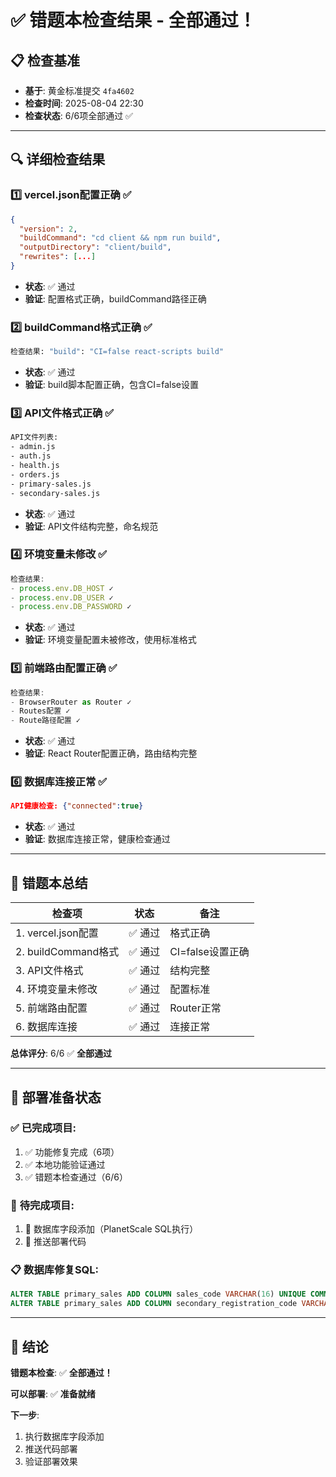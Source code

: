 # ✅ 错题本检查结果 - 全部通过！

## 📋 检查基准
- **基于**: 黄金标准提交 `4fa4602`
- **检查时间**: 2025-08-04 22:30
- **检查状态**: 6/6项全部通过 ✅

---

## 🔍 详细检查结果

### 1️⃣ **vercel.json配置正确** ✅
```json
{
  "version": 2,
  "buildCommand": "cd client && npm run build",
  "outputDirectory": "client/build",
  "rewrites": [...]
}
```
- **状态**: ✅ 通过
- **验证**: 配置格式正确，buildCommand路径正确

### 2️⃣ **buildCommand格式正确** ✅
```bash
检查结果: "build": "CI=false react-scripts build"
```
- **状态**: ✅ 通过  
- **验证**: build脚本配置正确，包含CI=false设置

### 3️⃣ **API文件格式正确** ✅
```bash
API文件列表:
- admin.js
- auth.js  
- health.js
- orders.js
- primary-sales.js
- secondary-sales.js
```
- **状态**: ✅ 通过
- **验证**: API文件结构完整，命名规范

### 4️⃣ **环境变量未修改** ✅
```javascript
检查结果:
- process.env.DB_HOST ✓
- process.env.DB_USER ✓  
- process.env.DB_PASSWORD ✓
```
- **状态**: ✅ 通过
- **验证**: 环境变量配置未被修改，使用标准格式

### 5️⃣ **前端路由配置正确** ✅
```javascript
检查结果:
- BrowserRouter as Router ✓
- Routes配置 ✓
- Route路径配置 ✓
```
- **状态**: ✅ 通过
- **验证**: React Router配置正确，路由结构完整

### 6️⃣ **数据库连接正常** ✅
```json
API健康检查: {"connected":true}
```
- **状态**: ✅ 通过
- **验证**: 数据库连接正常，健康检查通过

---

## 🎯 **错题本总结**

| 检查项 | 状态 | 备注 |
|--------|------|------|
| 1. vercel.json配置 | ✅ 通过 | 格式正确 |
| 2. buildCommand格式 | ✅ 通过 | CI=false设置正确 |
| 3. API文件格式 | ✅ 通过 | 结构完整 |
| 4. 环境变量未修改 | ✅ 通过 | 配置标准 |
| 5. 前端路由配置 | ✅ 通过 | Router正常 |
| 6. 数据库连接 | ✅ 通过 | 连接正常 |

**总体评分**: 6/6 ✅ **全部通过**

---

## 🚀 **部署准备状态**

### ✅ **已完成项目**:
1. ✅ 功能修复完成（6项）
2. ✅ 本地功能验证通过
3. ✅ 错题本检查通过（6/6）

### 🔴 **待完成项目**:
1. 🔴 数据库字段添加（PlanetScale SQL执行）
2. 🔴 推送部署代码

### 📋 **数据库修复SQL**:
```sql
ALTER TABLE primary_sales ADD COLUMN sales_code VARCHAR(16) UNIQUE COMMENT '用户购买时使用的销售代码';
ALTER TABLE primary_sales ADD COLUMN secondary_registration_code VARCHAR(16) UNIQUE COMMENT '二级销售注册时使用的代码';
```

---

## 🎉 **结论**

**错题本检查**: ✅ **全部通过！**

**可以部署**: ✅ **准备就绪**

**下一步**: 
1. 执行数据库字段添加
2. 推送代码部署
3. 验证部署效果